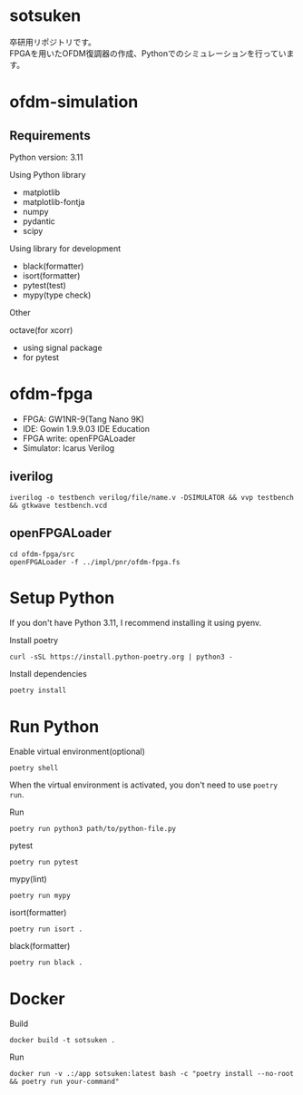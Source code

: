 # sotsuken
卒研用リポジトリです。  
FPGAを用いたOFDM復調器の作成、Pythonでのシミュレーションを行っています。  

# ofdm-simulation
## Requirements
Python version: 3.11

Using Python library
  - matplotlib
  - matplotlib-fontja
  - numpy
  - pydantic
  - scipy

Using library for development

  - black(formatter)
  - isort(formatter)
  - pytest(test)
  - mypy(type check)

Other

octave(for xcorr)
  - using signal package
  - for pytest

# ofdm-fpga
- FPGA: GW1NR-9(Tang Nano 9K)
- IDE: Gowin 1.9.9.03 IDE Education
- FPGA write: openFPGALoader
- Simulator: Icarus Verilog

## iverilog
```
iverilog -o testbench verilog/file/name.v -DSIMULATOR && vvp testbench && gtkwave testbench.vcd
```

## openFPGALoader
```
cd ofdm-fpga/src
openFPGALoader -f ../impl/pnr/ofdm-fpga.fs
```

# Setup Python
If you don't have Python 3.11, I recommend installing it using pyenv.

Install poetry
```
curl -sSL https://install.python-poetry.org | python3 -
```
Install dependencies
```
poetry install
```

# Run Python
Enable virtual environment(optional)
```
poetry shell
```
When the virtual environment is activated, you don't need to use `poetry run`.

Run
```
poetry run python3 path/to/python-file.py
```
pytest
```
poetry run pytest
```
mypy(lint)
```
poetry run mypy
```
isort(formatter)
```
poetry run isort .
```
black(formatter)
```
poetry run black .
```

# Docker
Build
```
docker build -t sotsuken .
```
Run
```
docker run -v .:/app sotsuken:latest bash -c "poetry install --no-root && poetry run your-command"
```
